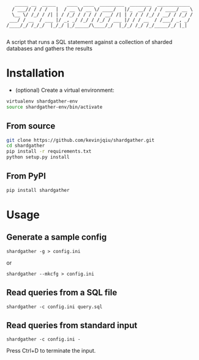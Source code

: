 ```
   _____ __  _____    ____  ____  _________  ________  ____________ 
  / ___// / / /   |  / __ \/ __ \/ ____/   |/_  __/ / / / ____/ __ \
  \__ \/ /_/ / /| | / /_/ / / / / / __/ /| | / / / /_/ / __/ / /_/ /
 ___/ / __  / ___ |/ _, _/ /_/ / /_/ / ___ |/ / / __  / /___/ _, _/ 
/____/_/ /_/_/  |_/_/ |_/_____/\____/_/  |_/_/ /_/ /_/_____/_/ |_|  
                                                                    
```

A script that runs a SQL statement against a collection of sharded databases and gathers the results


Installation
============

- (optional) Create a virtual environment:

```bash
virtualenv shardgather-env
source shardgather-env/bin/activate
```

From source
-----------

```bash
git clone https://github.com/kevinjqiu/shardgather.git
cd shardgather
pip install -r requirements.txt
python setup.py install
```


From PyPI
---------

```python
pip install shardgather
```


Usage
=====

Generate a sample config
------------------------

    shardgather -g > config.ini

or

    shardgather --mkcfg > config.ini

Read queries from a SQL file
----------------------------

    shardgather -c config.ini query.sql

Read queries from standard input
--------------------------------

    shardgather -c config.ini -

Press Ctrl+D to terminate the input.
